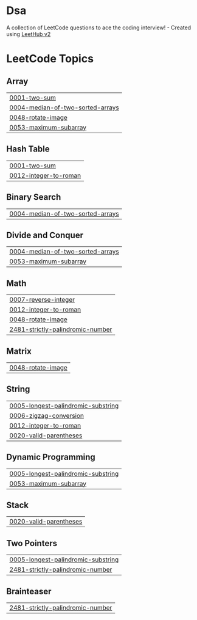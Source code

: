 # Dsa
A collection of LeetCode questions to ace the coding interview! - Created using [LeetHub v2](https://github.com/arunbhardwaj/LeetHub-2.0)

<!---LeetCode Topics Start-->
# LeetCode Topics
## Array
|  |
| ------- |
| [0001-two-sum](https://github.com/YashvardhanBhawnani/dsa_leetcode/tree/master/0001-two-sum) |
| [0004-median-of-two-sorted-arrays](https://github.com/YashvardhanBhawnani/dsa_leetcode/tree/master/0004-median-of-two-sorted-arrays) |
| [0048-rotate-image](https://github.com/YashvardhanBhawnani/dsa_leetcode/tree/master/0048-rotate-image) |
| [0053-maximum-subarray](https://github.com/YashvardhanBhawnani/dsa_leetcode/tree/master/0053-maximum-subarray) |
## Hash Table
|  |
| ------- |
| [0001-two-sum](https://github.com/YashvardhanBhawnani/dsa_leetcode/tree/master/0001-two-sum) |
| [0012-integer-to-roman](https://github.com/YashvardhanBhawnani/Dsa/tree/master/0012-integer-to-roman) |
## Binary Search
|  |
| ------- |
| [0004-median-of-two-sorted-arrays](https://github.com/YashvardhanBhawnani/dsa_leetcode/tree/master/0004-median-of-two-sorted-arrays) |
## Divide and Conquer
|  |
| ------- |
| [0004-median-of-two-sorted-arrays](https://github.com/YashvardhanBhawnani/dsa_leetcode/tree/master/0004-median-of-two-sorted-arrays) |
| [0053-maximum-subarray](https://github.com/YashvardhanBhawnani/dsa_leetcode/tree/master/0053-maximum-subarray) |
## Math
|  |
| ------- |
| [0007-reverse-integer](https://github.com/YashvardhanBhawnani/dsa_leetcode/tree/master/0007-reverse-integer) |
| [0012-integer-to-roman](https://github.com/YashvardhanBhawnani/Dsa/tree/master/0012-integer-to-roman) |
| [0048-rotate-image](https://github.com/YashvardhanBhawnani/dsa_leetcode/tree/master/0048-rotate-image) |
| [2481-strictly-palindromic-number](https://github.com/YashvardhanBhawnani/Dsa/tree/master/2481-strictly-palindromic-number) |
## Matrix
|  |
| ------- |
| [0048-rotate-image](https://github.com/YashvardhanBhawnani/dsa_leetcode/tree/master/0048-rotate-image) |
## String
|  |
| ------- |
| [0005-longest-palindromic-substring](https://github.com/YashvardhanBhawnani/dsa_leetcode/tree/master/0005-longest-palindromic-substring) |
| [0006-zigzag-conversion](https://github.com/YashvardhanBhawnani/dsa_leetcode/tree/master/0006-zigzag-conversion) |
| [0012-integer-to-roman](https://github.com/YashvardhanBhawnani/Dsa/tree/master/0012-integer-to-roman) |
| [0020-valid-parentheses](https://github.com/YashvardhanBhawnani/dsa_leetcode/tree/master/0020-valid-parentheses) |
## Dynamic Programming
|  |
| ------- |
| [0005-longest-palindromic-substring](https://github.com/YashvardhanBhawnani/dsa_leetcode/tree/master/0005-longest-palindromic-substring) |
| [0053-maximum-subarray](https://github.com/YashvardhanBhawnani/dsa_leetcode/tree/master/0053-maximum-subarray) |
## Stack
|  |
| ------- |
| [0020-valid-parentheses](https://github.com/YashvardhanBhawnani/dsa_leetcode/tree/master/0020-valid-parentheses) |
## Two Pointers
|  |
| ------- |
| [0005-longest-palindromic-substring](https://github.com/YashvardhanBhawnani/dsa_leetcode/tree/master/0005-longest-palindromic-substring) |
| [2481-strictly-palindromic-number](https://github.com/YashvardhanBhawnani/Dsa/tree/master/2481-strictly-palindromic-number) |
## Brainteaser
|  |
| ------- |
| [2481-strictly-palindromic-number](https://github.com/YashvardhanBhawnani/Dsa/tree/master/2481-strictly-palindromic-number) |
<!---LeetCode Topics End-->
